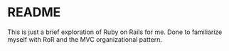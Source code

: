 # README

This is just a brief exploration of Ruby on Rails for me.  Done to familiarize myself with RoR and the MVC organizational pattern.
